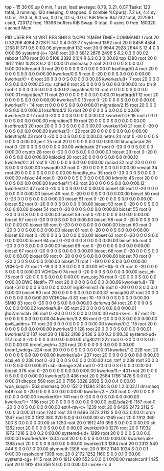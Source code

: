 top - 15:38:09 up 0 min,  1 user,  load average: 0.79, 0.21, 0.07
Tasks: 123 total,   3 running, 120 sleeping,   0 stopped,   0 zombie
%Cpu(s):  7.2 us,  4.4 sy,  0.0 ni, 79.3 id,  9.0 wa,  0.0 hi,  0.1 si,  0.0 st
KiB Mem:    947732 total,   227560 used,   720172 free,    19396 buffers
KiB Swap:        0 total,        0 used,        0 free.   160320 cached Mem

  PID USER      PR  NI    VIRT    RES    SHR S  %CPU %MEM     TIME+ COMMAND
    1 root      20   0   32208   4084   2728 R  74.1  0.4   0:03.77 systemd
 1392 root      20   0    8456   4584   2168 R  37.1  0.5   0:00.06 plymouthd
  132 root      20   0    9944   2928   2644 S  12.4  0.3   0:00.66 systemd-jo+
 1248 root      20   0    5812   2876   2496 S   6.2  0.3   0:00.02 reboot
 1378 root      20   0    5108   2392   2104 R   6.2  0.3   0:00.02 top
 1380 root      20   0    1912   1160   1028 S   6.2  0.1   0:00.01 dnsmasq
    2 root      20   0       0      0      0 S   0.0  0.0   0:00.00 kthreadd
    3 root      20   0       0      0      0 S   0.0  0.0   0:00.01 ksoftirqd/0
    4 root      20   0       0      0      0 S   0.0  0.0   0:00.00 kworker/0:0
    5 root       0 -20       0      0      0 S   0.0  0.0   0:00.00 kworker/0:+
    6 root      20   0       0      0      0 S   0.0  0.0   0:00.05 kworker/u8+
    7 root      20   0       0      0      0 S   0.0  0.0   0:00.05 rcu_sched
    8 root      20   0       0      0      0 S   0.0  0.0   0:00.00 rcu_bh
    9 root      rt   0       0      0      0 S   0.0  0.0   0:00.02 migration/0
   10 root      rt   0       0      0      0 S   0.0  0.0   0:00.01 migration/1
   11 root      20   0       0      0      0 S   0.0  0.0   0:00.01 ksoftirqd/1
   12 root      20   0       0      0      0 S   0.0  0.0   0:00.00 kworker/1:0
   13 root       0 -20       0      0      0 S   0.0  0.0   0:00.00 kworker/1:+
   14 root      rt   0       0      0      0 S   0.0  0.0   0:00.01 migration/2
   15 root      20   0       0      0      0 S   0.0  0.0   0:00.01 ksoftirqd/2
   16 root      20   0       0      0      0 S   0.0  0.0   0:00.00 kworker/2:0
   17 root       0 -20       0      0      0 S   0.0  0.0   0:00.00 kworker/2:+
   18 root      rt   0       0      0      0 S   0.0  0.0   0:00.00 migration/3
   19 root      20   0       0      0      0 S   0.0  0.0   0:00.00 ksoftirqd/3
   20 root      20   0       0      0      0 S   0.0  0.0   0:00.00 kworker/3:0
   21 root       0 -20       0      0      0 S   0.0  0.0   0:00.00 kworker/3:+
   22 root      20   0       0      0      0 S   0.0  0.0   0:00.00 kdevtmpfs
   23 root       0 -20       0      0      0 S   0.0  0.0   0:00.00 netns
   24 root       0 -20       0      0      0 S   0.0  0.0   0:00.00 perf
   25 root      20   0       0      0      0 S   0.0  0.0   0:00.00 khungtaskd
   26 root       0 -20       0      0      0 S   0.0  0.0   0:00.00 writeback
   27 root       0 -20       0      0      0 S   0.0  0.0   0:00.00 crypto
   28 root       0 -20       0      0      0 S   0.0  0.0   0:00.00 bioset
   29 root       0 -20       0      0      0 S   0.0  0.0   0:00.00 kblockd
   30 root      20   0       0      0      0 S   0.0  0.0   0:00.10 kworker/0:1
   31 root       0 -20       0      0      0 S   0.0  0.0   0:00.00 rpciod
   32 root      20   0       0      0      0 S   0.0  0.0   0:00.00 kswapd0
   33 root       0 -20       0      0      0 S   0.0  0.0   0:00.00 vmstat
   34 root      20   0       0      0      0 S   0.0  0.0   0:00.00 fsnotify_m+
   35 root       0 -20       0      0      0 S   0.0  0.0   0:00.00 nfsiod
   44 root       0 -20       0      0      0 S   0.0  0.0   0:00.00 kthrotld
   45 root      20   0       0      0      0 S   0.0  0.0   0:00.00 kworker/1:1
   46 root      20   0       0      0      0 S   0.0  0.0   0:00.12 kworker/3:1
   47 root       0 -20       0      0      0 S   0.0  0.0   0:00.00 bioset
   48 root       0 -20       0      0      0 S   0.0  0.0   0:00.00 bioset
   49 root       0 -20       0      0      0 S   0.0  0.0   0:00.00 bioset
   50 root       0 -20       0      0      0 S   0.0  0.0   0:00.00 bioset
   51 root       0 -20       0      0      0 S   0.0  0.0   0:00.00 bioset
   52 root       0 -20       0      0      0 S   0.0  0.0   0:00.00 bioset
   53 root       0 -20       0      0      0 S   0.0  0.0   0:00.00 bioset
   54 root       0 -20       0      0      0 S   0.0  0.0   0:00.00 bioset
   55 root       0 -20       0      0      0 S   0.0  0.0   0:00.00 bioset
   56 root       0 -20       0      0      0 S   0.0  0.0   0:00.00 bioset
   57 root       0 -20       0      0      0 S   0.0  0.0   0:00.00 bioset
   58 root       0 -20       0      0      0 S   0.0  0.0   0:00.00 bioset
   59 root       0 -20       0      0      0 S   0.0  0.0   0:00.00 bioset
   60 root       0 -20       0      0      0 S   0.0  0.0   0:00.00 bioset
   61 root       0 -20       0      0      0 S   0.0  0.0   0:00.00 bioset
   62 root       0 -20       0      0      0 S   0.0  0.0   0:00.00 bioset
   63 root       0 -20       0      0      0 S   0.0  0.0   0:00.00 bioset
   64 root       0 -20       0      0      0 S   0.0  0.0   0:00.00 bioset
   65 root       0 -20       0      0      0 S   0.0  0.0   0:00.00 bioset
   66 root       0 -20       0      0      0 S   0.0  0.0   0:00.00 bioset
   67 root       0 -20       0      0      0 S   0.0  0.0   0:00.00 bioset
   68 root       0 -20       0      0      0 S   0.0  0.0   0:00.00 bioset
   69 root       0 -20       0      0      0 S   0.0  0.0   0:00.00 bioset
   70 root       0 -20       0      0      0 S   0.0  0.0   0:00.00 bioset
   71 root       1 -19       0      0      0 S   0.0  0.0   0:00.00 VCHIQ-0
   72 root       1 -19       0      0      0 S   0.0  0.0   0:00.00 VCHIQr-0
   73 root       0 -20       0      0      0 S   0.0  0.0   0:00.00 VCHIQs-0
   74 root       0 -20       0      0      0 S   0.0  0.0   0:00.00 iscsi_eh
   75 root       0 -20       0      0      0 S   0.0  0.0   0:00.00 dwc_otg
   76 root       0 -20       0      0      0 S   0.0  0.0   0:00.00 DWC Notifi+
   77 root      20   0       0      0      0 S   0.0  0.0   0:00.06 kworker/u8+
   78 root     -51   0       0      0      0 S   0.0  0.0   0:00.01 irq/92-mmc1
   79 root       0 -20       0      0      0 S   0.0  0.0   0:00.00 bioset
   80 root      20   0       0      0      0 S   0.0  0.0   0:00.37 mmcqd/0
   81 root      20   0       0      0      0 S   0.0  0.0   0:00.00 VCHIQka-0
   82 root      10 -10       0      0      0 S   0.0  0.0   0:00.00 SMIO
   83 root       0 -20       0      0      0 S   0.0  0.0   0:00.00 deferwq
   84 root      20   0       0      0      0 S   0.0  0.0   0:00.02 kworker/u8+
   85 root      20   0       0      0      0 S   0.0  0.0   0:00.01 jbd2/mmcbl+
   86 root       0 -20       0      0      0 S   0.0  0.0   0:00.00 ext4-rsv-c+
   87 root      20   0       0      0      0 S   0.0  0.0   0:00.04 kworker/3:2
   88 root       0 -20       0      0      0 S   0.0  0.0   0:00.00 ipv6_addrc+
  111 root      20   0       0      0      0 S   0.0  0.0   0:00.00 kworker/0:2
  118 root      20   0       0      0      0 S   0.0  0.0   0:00.00 kworker/2:1
  128 root      20   0       0      0      0 S   0.0  0.0   0:00.01 kworker/2:2
  137 root      20   0   11932   3188   2436 S   0.0  0.3   0:00.36 systemd-ud+
  212 root       0 -20       0      0      0 S   0.0  0.0   0:00.00 cfg80211
  222 root       0 -20       0      0      0 S   0.0  0.0   0:00.00 brcmf_wq/m+
  223 root      20   0       0      0      0 S   0.0  0.0   0:00.00 brcmf_wdog+
  224 root      20   0       0      0      0 S   0.0  0.0   0:00.01 kworker/1:2
  228 root      20   0       0      0      0 S   0.0  0.0   0:00.00 kworker/u8+
  237 root      20   0       0      0      0 S   0.0  0.0   0:00.00 scsi_eh_0
  238 root       0 -20       0      0      0 S   0.0  0.0   0:00.00 scsi_tmf_0
  239 root      20   0       0      0      0 S   0.0  0.0   0:00.01 usb-storage
  374 root       0 -20       0      0      0 S   0.0  0.0   0:00.00 bioset
  376 root       0 -20       0      0      0 S   0.0  0.0   0:00.00 kworker/3:+
  401 root      20   0       0      0      0 S   0.0  0.0   0:00.00 kworker/2:3
  436 root      20   0    2564   1756   1476 S   0.0  0.2   0:00.01 dhcpcd
  560 root      20   0    7156   3328   2892 S   0.0  0.4   0:00.03 wpa_suppli+
  563 dnsmasq   20   0   15212  11384   2184 S   0.0  1.2   0:02.11 dnsmasq
  649 root       0 -20       0      0      0 S   0.0  0.0   0:00.00 kworker/2:+
  730 root       0 -20       0      0      0 S   0.0  0.0   0:00.00 kworker/0:+
  741 root       0 -20       0      0      0 S   0.0  0.0   0:00.00 kworker/1:+
 1186 root      20   0       0      0      0 S   0.0  0.0   0:00.00 jbd2/sda2-8
 1187 root       0 -20       0      0      0 S   0.0  0.0   0:00.00 ext4-rsv-c+
 1239 root      20   0    6496   2472   2112 S   0.0  0.3   0:00.01 cron
 1240 root      20   0    6496   2472   2112 S   0.0  0.3   0:00.01 cron
 1247 root      20   0    1912    380    320 S   0.0  0.0   0:00.00 sh
 1249 root      20   0    1912    360    300 S   0.0  0.0   0:00.00 sh
 1250 root      20   0    1912    416    356 S   0.0  0.0   0:00.00 sh
 1262 root      20   0       0      0      0 S   0.0  0.0   0:00.00 kworker/0:3
 1270 root      20   0   11932   1972   1216 S   0.0  0.2   0:00.00 systemd-ud+
 1299 root      20   0       0      0      0 S   0.0  0.0   0:00.00 kworker/u8+
 1304 root      20   0       0      0      0 S   0.0  0.0   0:00.00 kworker/u8+
 1388 root      20   0       0      0      0 S   0.0  0.0   0:00.00 kworker/1:3
 1394 root      20   0    2312    540    444 S   0.0  0.1   0:00.00 plymouth
 1396 root      20   0    1912   1140   1024 S   0.0  0.1   0:00.00 resolvconf
 1398 root      20   0    2172   1252   1160 S   0.0  0.1   0:00.00 systemd-cg+
 1415 root      20   0    1912    680    552 S   0.0  0.1   0:00.00 resolvconf
 1425 root      20   0    1912    416    356 S   0.0  0.0   0:00.00 invoke-rc.d
